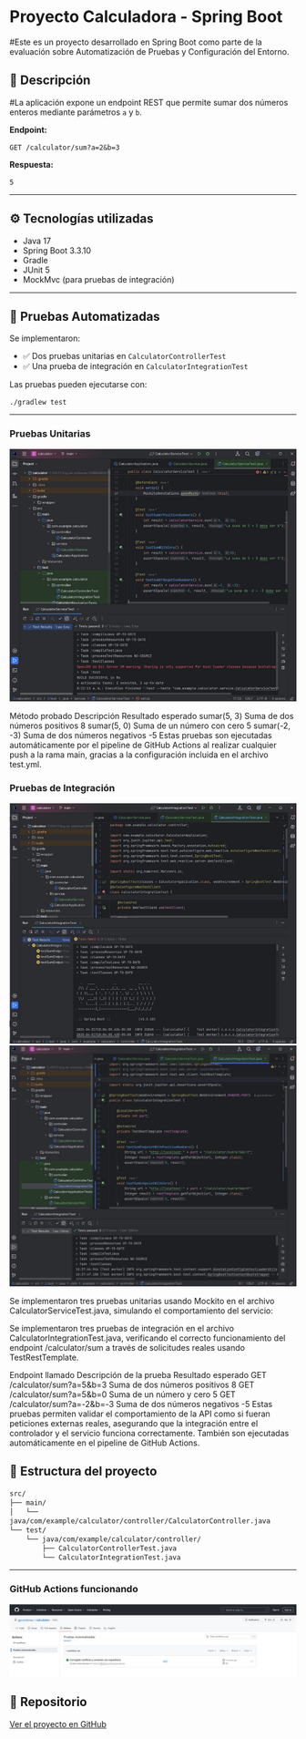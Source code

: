 # Proyecto Calculadora - Spring Boot

#Este es un proyecto  desarrollado en Spring Boot como parte de la evaluación sobre Automatización de Pruebas y Configuración del Entorno.

## 📌 Descripción

#La aplicación expone un endpoint REST que permite sumar dos números enteros mediante parámetros `a` y `b`.

**Endpoint:**  
```
GET /calculator/sum?a=2&b=3
```
**Respuesta:**  
```
5
```

---

## ⚙️ Tecnologías utilizadas

- Java 17
- Spring Boot 3.3.10
- Gradle
- JUnit 5
- MockMvc (para pruebas de integración)

---

## 🧪 Pruebas Automatizadas

Se implementaron:

- ✅ Dos pruebas unitarias en `CalculatorControllerTest`
- ✅ Una prueba de integración en `CalculatorIntegrationTest`

Las pruebas pueden ejecutarse con:

```
./gradlew test
```

---
### Pruebas Unitarias

![Pruebas Unitarias](evidencias/test_unitarios.jpg)

Método probado	Descripción	Resultado esperado
sumar(5, 3)	Suma de dos números positivos	8
sumar(5, 0)	Suma de un número con cero	5
sumar(-2, -3)	Suma de dos números negativos	-5
Estas pruebas son ejecutadas automáticamente por el pipeline de GitHub Actions al realizar cualquier push a la rama main, gracias a la configuración incluida en el archivo test.yml.


### Pruebas de Integración
![Pruebas de Integración](evidencias/TestIntegration_01.jpg)
![Pruebas de Integración](evidencias/TestIntegration_02.jpg)

Se implementaron tres pruebas unitarias usando Mockito en el archivo CalculatorServiceTest.java, simulando el comportamiento del servicio:

Se implementaron tres pruebas de integración en el archivo CalculatorIntegrationTest.java, verificando el correcto funcionamiento del endpoint /calculator/sum a través de solicitudes reales usando TestRestTemplate.

Endpoint llamado	Descripción de la prueba	Resultado esperado
GET /calculator/sum?a=5&b=3	Suma de dos números positivos	8
GET /calculator/sum?a=5&b=0	Suma de un número y cero	5
GET /calculator/sum?a=-2&b=-3	Suma de dos números negativos	-5
Estas pruebas permiten validar el comportamiento de la API como si fueran peticiones externas reales, asegurando que la integración entre el controlador y el servicio funciona correctamente.
También son ejecutadas automáticamente en el pipeline de GitHub Actions.



## 📂 Estructura del proyecto

```
src/
├── main/
│   └── java/com/example/calculator/controller/CalculatorController.java
└── test/
    └── java/com/example/calculator/controller/
        ├── CalculatorControllerTest.java
        └── CalculatorIntegrationTest.java
```
---

### GitHub Actions funcionando
![CI en GitHub Actions](evidencias/pipeline.jpeg)

## 🔗 Repositorio

[Ver el proyecto en GitHub](https://github.com/gpcardonac/calculator)

